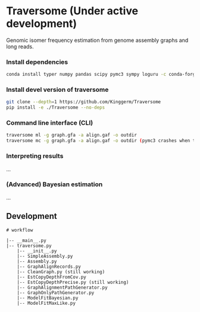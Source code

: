 

# Traversome (Under active development)
Genomic isomer frequency estimation from genome assembly graphs and long reads.


### Install dependencies
```bash
conda install typer numpy pandas scipy pymc3 sympy loguru -c conda-forge
```

### Install devel version of traversome
```bash
git clone --depth=1 https://github.com/Kinggerm/Traversome
pip install -e ./Traversome --no-deps
```

### Command line interface (CLI)

```bash
traversome ml -g graph.gfa -a align.gaf -o outdir
traversome mc -g graph.gfa -a align.gaf -o outdir (pymc3 crashes when the graph becomes complicated)
```

### Interpreting results
...


### (Advanced) Bayesian estimation
...


## Development

```
# workflow

|-- __main__.py
|-- traversome.py
    |-- __init__.py
    |-- SimpleAssembly.py
    |-- Assembly.py
    |-- GraphAlignRecords.py
    |-- CleanGraph.py (still working)
    |-- EstCopyDepthFromCov.py
    |-- EstCopyDepthPrecise.py (still working)
    |-- GraphAlignmentPathGenerator.py
    |-- GraphOnlyPathGenerator.py
    |-- ModelFitBayesian.py
    |-- ModelFitMaxLike.py
